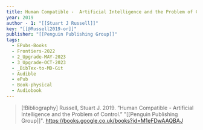 ```yaml
---
title: Human Compatible -  Artificial Intelligence and the Problem of Control
year: 2019
author - 1: "[[Stuart J Russell]]"
key: "[[@Russell2019-or]]"
publisher: "[[Penguin Publishing Group]]"
tags:
  - EPubs-Books
  - Frontiers-2022
  - 2_Upgrade-MAY-2023
  - 3_Upgrade-OCT-2023
  - _BibTex-to-MD-Git
  - Audible
  - ePub
  - Book-physical
  - Audiobook
---
```


> [!Bibliography]
> Russell, Stuart J. 2019. “Human Compatible -  Artificial Intelligence and the Problem of Control.” "[[Penguin Publishing Group]]". https://books.google.co.uk/books?id=M1eFDwAAQBAJ